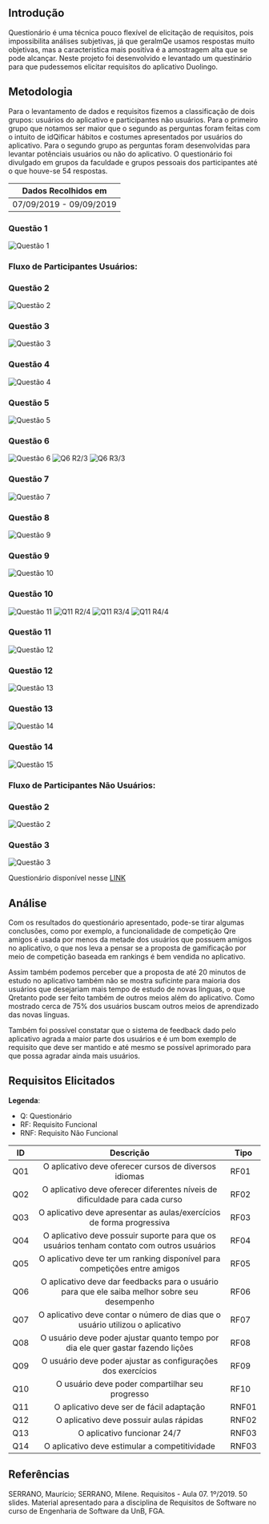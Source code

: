 ## Introdução

Questionário é uma técnica pouco flexível de elicitação de requisitos, pois impossibilita análises subjetivas, já que geralmQe usamos respostas muito objetivas, mas a caracteristica mais positíva é a amostragem alta que se pode alcançar. Neste projeto foi desenvolvido e levantado um questinário para que pudessemos elicitar requisitos do aplicativo Duolingo.

## Metodologia

Para o levantamento de dados e requisitos fizemos a classificação de dois grupos: usuários do aplicativo e participantes não usuários. Para o primeiro grupo que notamos ser maior que o segundo as perguntas foram feitas com o intuito de idQificar hábitos e costumes apresentados por usuários do aplicativo. Para o segundo grupo as perguntas foram desenvolvidas para levantar potênciais usuários ou não do aplicativo. O questionário foi divulgado em grupos da faculdade e grupos pessoais dos participantes até o que houve-se 54 respostas.

| Dados Recolhidos em |
|-----------------|
| 07/09/2019 - 09/09/2019 |

### Questão 1
![Questão 1](https://i.imgur.com/scdZVi3.png)

### Fluxo de Participantes Usuários:

### Questão 2
![Questão 2](https://i.imgur.com/JR10kJO.png)

### Questão 3 
![Questão 3](https://i.imgur.com/J3LVMtw.png)

### Questão 4
![Questão 4](https://i.imgur.com/lbvwN2i.png)

### Questão 5
![Questão 5](https://i.imgur.com/oRXhEQl.png)

### Questão 6
![Questão 6](https://i.imgur.com/dm9StEH.png)
![Q6 R2/3](https://i.imgur.com/aUusTbs.png) ![Q6 R3/3](https://i.imgur.com/m9gDr5h.png)

### Questão 7
![Questão 7](https://i.imgur.com/pQfvNCa.png)

### Questão 8
![Questão 9](https://i.imgur.com/Vcw8DfJ.png)

### Questão 9
![Questão 10](https://i.imgur.com/r4LSyOt.png)

### Questão 10
![Questão 11](https://i.imgur.com/wk46oQU.png)
![Q11 R2/4](https://i.imgur.com/50Whz0s.png) ![Q11 R3/4](https://i.imgur.com/CkWAjUd.png) ![Q11 R4/4](https://i.imgur.com/E7mVRmw.png)

### Questão 11
![Questão 12](https://i.imgur.com/tWtwzIr.png)

### Questão 12
![Questão 13](https://i.imgur.com/xFBYYdD.png)

### Questão 13
![Questão 14](https://i.imgur.com/e8mH0yk.png)

### Questão 14
![Questão 15](https://i.imgur.com/oAI9456.png)

### Fluxo de Participantes Não Usuários:

### Questão 2
![Questão 2](https://i.imgur.com/splBW6B.png)

### Questão 3
![Questão 3](https://i.imgur.com/OTg9jHR.png)

Questionário disponível nesse [LINK](https://forms.gle/rmCoUst9obQ5tCSC9)

## Análise

Com os resultados do questionário apresentado, pode-se tirar algumas conclusões, como por exemplo, a funcionalidade de competição Qre amigos é usada por menos da metade dos usuários que possuem amigos no aplicativo, o que nos leva a pensar se a proposta de gamificação por meio de competição baseada em rankings é bem vendida no aplicativo.

Assim também podemos perceber que a proposta de até 20 minutos de estudo no aplicativo também não se mostra suficinte para maioria dos usuários que desejariam mais tempo de estudo de novas linguas, o que Qretanto pode ser feito também de outros meios além do aplicativo. Como mostrado cerca de 75% dos usuários buscam outros meios de aprendizado das novas línguas.

Também foi possível constatar que o sistema de feedback dado pelo aplicativo agrada a maior parte dos usuários e é um bom exemplo de requisito que deve ser mantido e até mesmo se possível aprimorado para que possa agradar ainda mais usuários.

## Requisitos Elicitados

**Legenda**:

* Q: Questionário
* RF: Requisito Funcional
* RNF: Requisito Não Funcional

| ID | Descrição | Tipo |
|----|:---------:|------|
| Q01  | O aplicativo deve oferecer cursos de diversos idiomas | RF01 |
| Q02  | O aplicativo deve oferecer diferentes níveis de dificuldade para cada curso | RF02 |
| Q03  | O aplicativo deve apresentar as aulas/exercícios de forma progressiva | RF03 |
| Q04  | O aplicativo deve possuir suporte para que os usuários tenham contato com outros usuários | RF04 |
| Q05  | O aplicativo deve ter um ranking disponível para competições entre amigos | RF05 |
| Q06  | O aplicativo deve dar feedbacks para o usuário para que ele saiba melhor sobre seu desempenho | RF06 |
| Q07  | O aplicativo deve contar o número de dias que o usuário utilizou o aplicativo | RF07 |
| Q08 | O usuário deve poder ajustar quanto tempo por dia ele quer gastar fazendo lições | RF08 |
| Q09 | O usuário deve poder ajustar as configurações dos exercícios | RF09 |
| Q10 | O usuário deve poder compartilhar seu progresso | RF10 |
| Q11  | O aplicativo deve ser de fácil adaptação | RNF01 |
| Q12  | O aplicativo deve possuir aulas rápidas | RNF02 |
| Q13  | O aplicativo funcionar 24/7 | RNF03 |
| Q14  | O aplicativo deve estimular a competitividade | RNF03 |

<!-- ## Priorização -->

<!-- ### MoSCoW

| ID | Prioridade |
|----|------------|
| Q01  | Must |
| Q02  | Must |
| Q03  | Must |
| Q04  | Should |
| Q05  | Should |
| Q06  | Should | -->

## Referências

SERRANO, Maurício; SERRANO, Milene. Requisitos - Aula 07. 1º/2019. 50 slides. Material apresentado para a disciplina de Requisitos de Software no curso de Engenharia de Software da UnB, FGA.
